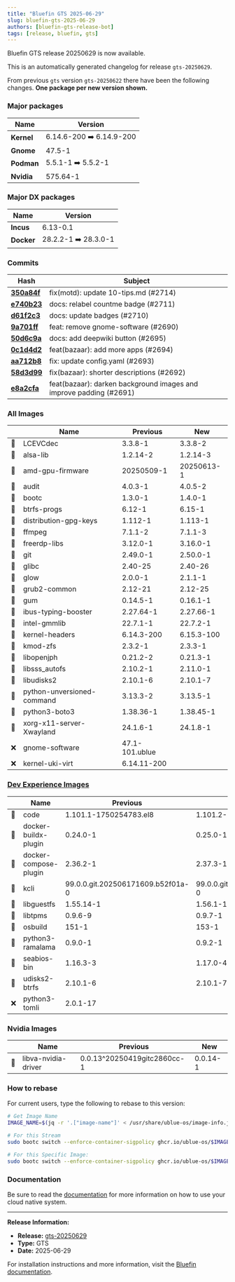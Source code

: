 ```yaml
---
title: "Bluefin GTS 2025-06-29"
slug: bluefin-gts-2025-06-29
authors: [bluefin-gts-release-bot]
tags: [release, bluefin, gts]
---
```


Bluefin GTS release 20250629 is now available.


This is an automatically generated changelog for release `gts-20250629`.

From previous `gts` version `gts-20250622` there have been the following changes. **One package per new version shown.**

### Major packages

| Name       | Version                  |
| ---------- | ------------------------ |
| **Kernel** | 6.14.6-200 ➡️ 6.14.9-200 |
| **Gnome**  | 47.5-1                   |
| **Podman** | 5.5.1-1 ➡️ 5.5.2-1       |
| **Nvidia** | 575.64-1                 |

### Major DX packages

| Name       | Version              |
| ---------- | -------------------- |
| **Incus**  | 6.13-0.1             |
| **Docker** | 28.2.2-1 ➡️ 28.3.0-1 |

### Commits

| Hash                                                                                               | Subject                                                            |
| -------------------------------------------------------------------------------------------------- | ------------------------------------------------------------------ |
| **[350a84f](https://github.com/ublue-os/bluefin/commit/350a84f8f1bfc5d832fd6d6faae339ad813caf12)** | fix(motd): update 10-tips.md (#2714)                               |
| **[e740b23](https://github.com/ublue-os/bluefin/commit/e740b2346876afc8ef4055e0e1f9f97b90429b5d)** | docs: relabel countme badge (#2711)                                |
| **[d61f2c3](https://github.com/ublue-os/bluefin/commit/d61f2c3a323daf6452d3a106dab1f45dd520310c)** | docs: update badges (#2710)                                        |
| **[9a701ff](https://github.com/ublue-os/bluefin/commit/9a701ff81ee651c0b15e99f02dff10bbf378a1e3)** | feat: remove gnome-software (#2690)                                |
| **[50d6c9a](https://github.com/ublue-os/bluefin/commit/50d6c9a447fc9e786b78bf2d7a31b14c7226cf55)** | docs: add deepwiki button (#2695)                                  |
| **[0c1d4d2](https://github.com/ublue-os/bluefin/commit/0c1d4d288da2517f35fdd965e1c3461748f611a4)** | feat(bazaar): add more apps (#2694)                                |
| **[aa712b8](https://github.com/ublue-os/bluefin/commit/aa712b8085256b8d63e97620479a850ae85cca98)** | fix: update config.yaml (#2693)                                    |
| **[58d3d99](https://github.com/ublue-os/bluefin/commit/58d3d990342305259621f9f67b7cfb8c275bdb45)** | fix(bazaar): shorter descriptions (#2692)                          |
| **[e8a2cfa](https://github.com/ublue-os/bluefin/commit/e8a2cfa2c72e9ee9284c1c293398190a97a197d9)** | feat(bazaar): darken background images and improve padding (#2691) |

### All Images

|     | Name                       | Previous       | New        |
| --- | -------------------------- | -------------- | ---------- |
| 🔄  | LCEVCdec                   | 3.3.8-1        | 3.3.8-2    |
| 🔄  | alsa-lib                   | 1.2.14-2       | 1.2.14-3   |
| 🔄  | amd-gpu-firmware           | 20250509-1     | 20250613-1 |
| 🔄  | audit                      | 4.0.3-1        | 4.0.5-2    |
| 🔄  | bootc                      | 1.3.0-1        | 1.4.0-1    |
| 🔄  | btrfs-progs                | 6.12-1         | 6.15-1     |
| 🔄  | distribution-gpg-keys      | 1.112-1        | 1.113-1    |
| 🔄  | ffmpeg                     | 7.1.1-2        | 7.1.1-3    |
| 🔄  | freerdp-libs               | 3.12.0-1       | 3.16.0-1   |
| 🔄  | git                        | 2.49.0-1       | 2.50.0-1   |
| 🔄  | glibc                      | 2.40-25        | 2.40-26    |
| 🔄  | glow                       | 2.0.0-1        | 2.1.1-1    |
| 🔄  | grub2-common               | 2.12-21        | 2.12-25    |
| 🔄  | gum                        | 0.14.5-1       | 0.16.1-1   |
| 🔄  | ibus-typing-booster        | 2.27.64-1      | 2.27.66-1  |
| 🔄  | intel-gmmlib               | 22.7.1-1       | 22.7.2-1   |
| 🔄  | kernel-headers             | 6.14.3-200     | 6.15.3-100 |
| 🔄  | kmod-zfs                   | 2.3.2-1        | 2.3.3-1    |
| 🔄  | libopenjph                 | 0.21.2-2       | 0.21.3-1   |
| 🔄  | libsss_autofs              | 2.10.2-1       | 2.11.0-1   |
| 🔄  | libudisks2                 | 2.10.1-6       | 2.10.1-7   |
| 🔄  | python-unversioned-command | 3.13.3-2       | 3.13.5-1   |
| 🔄  | python3-boto3              | 1.38.36-1      | 1.38.45-1  |
| 🔄  | xorg-x11-server-Xwayland   | 24.1.6-1       | 24.1.8-1   |
| ❌  | gnome-software             | 47.1-101.ublue |            |
| ❌  | kernel-uki-virt            | 6.14.11-200    |            |

### [Dev Experience Images](https://docs.projectbluefin.io/bluefin-dx)

|     | Name                  | Previous                          | New                               |
| --- | --------------------- | --------------------------------- | --------------------------------- |
| 🔄  | code                  | 1.101.1-1750254783.el8            | 1.101.2-1750797987.el8            |
| 🔄  | docker-buildx-plugin  | 0.24.0-1                          | 0.25.0-1                          |
| 🔄  | docker-compose-plugin | 2.36.2-1                          | 2.37.3-1                          |
| 🔄  | kcli                  | 99.0.0.git.202506171609.b52f01a-0 | 99.0.0.git.202506271003.fd2e4ae-0 |
| 🔄  | libguestfs            | 1.55.14-1                         | 1.56.1-1                          |
| 🔄  | libtpms               | 0.9.6-9                           | 0.9.7-1                           |
| 🔄  | osbuild               | 151-1                             | 153-1                             |
| 🔄  | python3-ramalama      | 0.9.0-1                           | 0.9.2-1                           |
| 🔄  | seabios-bin           | 1.16.3-3                          | 1.17.0-4                          |
| 🔄  | udisks2-btrfs         | 2.10.1-6                          | 2.10.1-7                          |
| ❌  | python3-tomli         | 2.0.1-17                          |                                   |

### Nvidia Images

|     | Name                | Previous                    | New      |
| --- | ------------------- | --------------------------- | -------- |
| 🔄  | libva-nvidia-driver | 0.0.13^20250419gitc2860cc-1 | 0.0.14-1 |

### How to rebase

For current users, type the following to rebase to this version:

```bash
# Get Image Name
IMAGE_NAME=$(jq -r '.["image-name"]' < /usr/share/ublue-os/image-info.json)

# For this Stream
sudo bootc switch --enforce-container-sigpolicy ghcr.io/ublue-os/$IMAGE_NAME:gts

# For this Specific Image:
sudo bootc switch --enforce-container-sigpolicy ghcr.io/ublue-os/$IMAGE_NAME:gts-20250629
```

### Documentation

Be sure to read the [documentation](https://docs.projectbluefin.io/) for more information
on how to use your cloud native system.

---

**Release Information:**

- **Release:** [gts-20250629](https://github.com/ublue-os/bluefin/releases/tag/gts-20250629)
- **Type:** GTS
- **Date:** 2025-06-29

For installation instructions and more information, visit the [Bluefin documentation](https://docs.projectbluefin.io/).
